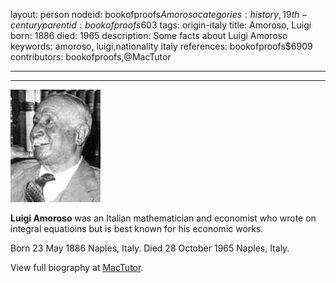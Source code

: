 layout: person
nodeid: bookofproofs$Amoroso
categories: history,19th-century
parentid: bookofproofs$603
tags: origin-italy
title: Amoroso, Luigi
born: 1886
died: 1965
description: Some facts about Luigi Amoroso
keywords: amoroso, luigi,nationality italy
references: bookofproofs$6909
contributors: bookofproofs,@MacTutor

---


---

![Amoroso.jpg](https://github.com/bookofproofs/bookofproofs.github.io/blob/main/_sources/_assets/images/portraits/Amoroso.jpg?raw=true)

**Luigi Amoroso** was an Italian mathematician and economist who wrote on integral equatioins but is best known for his economic works.

Born 23 May 1886 Naples, Italy. Died 28 October 1965 Naples, Italy.


View full biography at [MacTutor](https://mathshistory.st-andrews.ac.uk/Biographies/Amoroso/).